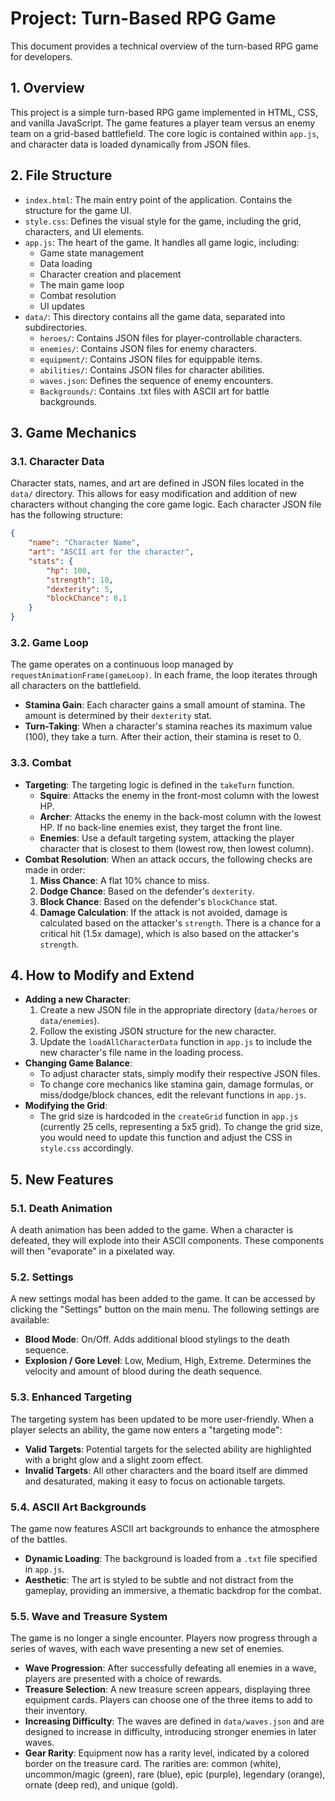 # Project: Turn-Based RPG Game

This document provides a technical overview of the turn-based RPG game for developers.

## 1. Overview

This project is a simple turn-based RPG game implemented in HTML, CSS, and vanilla JavaScript. The game features a player team versus an enemy team on a grid-based battlefield. The core logic is contained within `app.js`, and character data is loaded dynamically from JSON files.

## 2. File Structure

- `index.html`: The main entry point of the application. Contains the structure for the game UI.
- `style.css`: Defines the visual style for the game, including the grid, characters, and UI elements.
- `app.js`: The heart of the game. It handles all game logic, including:
    - Game state management
    - Data loading
    - Character creation and placement
    - The main game loop
    - Combat resolution
    - UI updates
- `data/`: This directory contains all the game data, separated into subdirectories.
    - `heroes/`: Contains JSON files for player-controllable characters.
    - `enemies/`: Contains JSON files for enemy characters.
    - `equipment/`: Contains JSON files for equippable items.
    - `abilities/`: Contains JSON files for character abilities.
    - `waves.json`: Defines the sequence of enemy encounters.
    - `Backgrounds/`: Contains .txt files with ASCII art for battle backgrounds.

## 3. Game Mechanics

### 3.1. Character Data

Character stats, names, and art are defined in JSON files located in the `data/` directory. This allows for easy modification and addition of new characters without changing the core game logic. Each character JSON file has the following structure:

```json
{
    "name": "Character Name",
    "art": "ASCII art for the character",
    "stats": {
        "hp": 100,
        "strength": 10,
        "dexterity": 5,
        "blockChance": 0.1
    }
}
```

### 3.2. Game Loop

The game operates on a continuous loop managed by `requestAnimationFrame(gameLoop)`. In each frame, the loop iterates through all characters on the battlefield.

- **Stamina Gain**: Each character gains a small amount of stamina. The amount is determined by their `dexterity` stat.
- **Turn-Taking**: When a character's stamina reaches its maximum value (100), they take a turn. After their action, their stamina is reset to 0.

### 3.3. Combat

- **Targeting**: The targeting logic is defined in the `takeTurn` function.
    - **Squire**: Attacks the enemy in the front-most column with the lowest HP.
    - **Archer**: Attacks the enemy in the back-most column with the lowest HP. If no back-line enemies exist, they target the front line.
    - **Enemies**: Use a default targeting system, attacking the player character that is closest to them (lowest row, then lowest column).
- **Combat Resolution**: When an attack occurs, the following checks are made in order:
    1.  **Miss Chance**: A flat 10% chance to miss.
    2.  **Dodge Chance**: Based on the defender's `dexterity`.
    3.  **Block Chance**: Based on the defender's `blockChance` stat.
    4.  **Damage Calculation**: If the attack is not avoided, damage is calculated based on the attacker's `strength`. There is a chance for a critical hit (1.5x damage), which is also based on the attacker's `strength`.

## 4. How to Modify and Extend

- **Adding a new Character**:
    1.  Create a new JSON file in the appropriate directory (`data/heroes` or `data/enemies`).
    2.  Follow the existing JSON structure for the new character.
    3.  Update the `loadAllCharacterData` function in `app.js` to include the new character's file name in the loading process.
- **Changing Game Balance**:
    - To adjust character stats, simply modify their respective JSON files.
    - To change core mechanics like stamina gain, damage formulas, or miss/dodge/block chances, edit the relevant functions in `app.js`.
- **Modifying the Grid**:
    - The grid size is hardcoded in the `createGrid` function in `app.js` (currently 25 cells, representing a 5x5 grid). To change the grid size, you would need to update this function and adjust the CSS in `style.css` accordingly.

## 5. New Features

### 5.1. Death Animation

A death animation has been added to the game. When a character is defeated, they will explode into their ASCII components. These components will then "evaporate" in a pixelated way.

### 5.2. Settings

A new settings modal has been added to the game. It can be accessed by clicking the "Settings" button on the main menu. The following settings are available:

-   **Blood Mode**: On/Off. Adds additional blood stylings to the death sequence.
-   **Explosion / Gore Level**: Low, Medium, High, Extreme. Determines the velocity and amount of blood during the death sequence.

### 5.3. Enhanced Targeting

The targeting system has been updated to be more user-friendly. When a player selects an ability, the game now enters a "targeting mode":

-   **Valid Targets**: Potential targets for the selected ability are highlighted with a bright glow and a slight zoom effect.
-   **Invalid Targets**: All other characters and the board itself are dimmed and desaturated, making it easy to focus on actionable targets.

### 5.4. ASCII Art Backgrounds

The game now features ASCII art backgrounds to enhance the atmosphere of the battles.

-   **Dynamic Loading**: The background is loaded from a `.txt` file specified in `app.js`.
-   **Aesthetic**: The art is styled to be subtle and not distract from the gameplay, providing an immersive, a thematic backdrop for the combat.

### 5.5. Wave and Treasure System

The game is no longer a single encounter. Players now progress through a series of waves, with each wave presenting a new set of enemies.

-   **Wave Progression**: After successfully defeating all enemies in a wave, players are presented with a choice of rewards.
-   **Treasure Selection**: A new treasure screen appears, displaying three equipment cards. Players can choose one of the three items to add to their inventory.
-   **Increasing Difficulty**: The waves are defined in `data/waves.json` and are designed to increase in difficulty, introducing stronger enemies in later waves.
-   **Gear Rarity**: Equipment now has a rarity level, indicated by a colored border on the treasure card. The rarities are: common (white), uncommon/magic (green), rare (blue), epic (purple), legendary (orange), ornate (deep red), and unique (gold).
